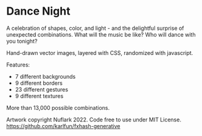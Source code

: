 # Dance Night

A celebration of shapes, color, and light - and the delightful surprise of unexpected combinations. What will the music be like? Who will dance with you tonight? 

Hand-drawn vector images, layered with CSS, randomized with javascript. 

Features:
* 7 different backgrounds
* 9 different borders
* 23 different gestures
* 9 different textures

More than 13,000 possible combinations. 

Artwork copyright Nuflark 2022. Code free to use under MIT License. https://github.com/karlfun/fxhash-generative
